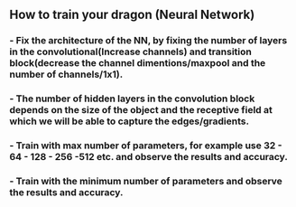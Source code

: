 ## How to train your dragon (Neural Network)
### - Fix the architecture of the NN, by fixing the number of layers in the convolutional(Increase channels) and transition block(decrease the channel dimentions/maxpool and the number of channels/1x1).
### - The number of hidden layers in the convolution block depends on the size of the object and the receptive field at which we will be able to capture the edges/gradients.
### - Train with max number of parameters, for example use 32 - 64 - 128 - 256 -512 etc. and observe the results and accuracy.
### - Train with the minimum number of parameters and observe the results and accuracy.
